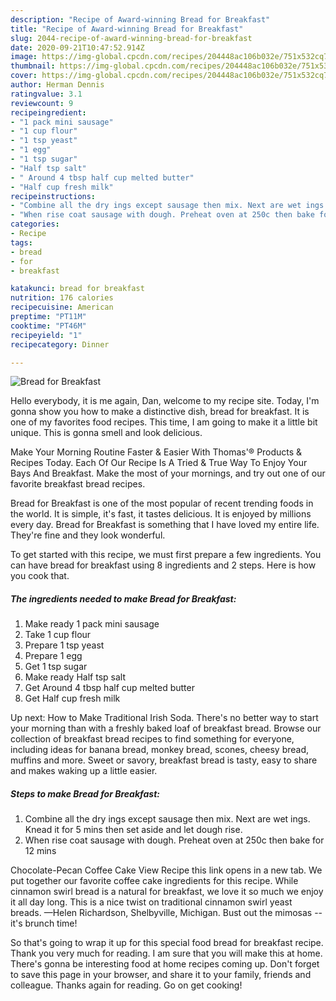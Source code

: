 ```yaml
---
description: "Recipe of Award-winning Bread for Breakfast"
title: "Recipe of Award-winning Bread for Breakfast"
slug: 2044-recipe-of-award-winning-bread-for-breakfast
date: 2020-09-21T10:47:52.914Z
image: https://img-global.cpcdn.com/recipes/204448ac106b032e/751x532cq70/bread-for-breakfast-recipe-main-photo.jpg
thumbnail: https://img-global.cpcdn.com/recipes/204448ac106b032e/751x532cq70/bread-for-breakfast-recipe-main-photo.jpg
cover: https://img-global.cpcdn.com/recipes/204448ac106b032e/751x532cq70/bread-for-breakfast-recipe-main-photo.jpg
author: Herman Dennis
ratingvalue: 3.1
reviewcount: 9
recipeingredient:
- "1 pack mini sausage"
- "1 cup flour"
- "1 tsp yeast"
- "1 egg"
- "1 tsp sugar"
- "Half tsp salt"
- " Around 4 tbsp half cup melted butter"
- "Half cup fresh milk"
recipeinstructions:
- "Combine all the dry ings except sausage then mix. Next are wet ings. Knead it for 5 mins then set aside and let dough rise."
- "When rise coat sausage with dough. Preheat oven at 250c then bake for 12 mins"
categories:
- Recipe
tags:
- bread
- for
- breakfast

katakunci: bread for breakfast 
nutrition: 176 calories
recipecuisine: American
preptime: "PT11M"
cooktime: "PT46M"
recipeyield: "1"
recipecategory: Dinner

---
```



![Bread for Breakfast](https://img-global.cpcdn.com/recipes/204448ac106b032e/751x532cq70/bread-for-breakfast-recipe-main-photo.jpg)

Hello everybody, it is me again, Dan, welcome to my recipe site. Today, I'm gonna show you how to make a distinctive dish, bread for breakfast. It is one of my favorites food recipes. This time, I am going to make it a little bit unique. This is gonna smell and look delicious.

Make Your Morning Routine Faster &amp; Easier With Thomas&#39;® Products &amp; Recipes Today. Each Of Our Recipe Is A Tried &amp; True Way To Enjoy Your Bays And Breakfast. Make the most of your mornings, and try out one of our favorite breakfast bread recipes.

Bread for Breakfast is one of the most popular of recent trending foods in the world. It is simple, it's fast, it tastes delicious. It is enjoyed by millions every day. Bread for Breakfast is something that I have loved my entire life. They're fine and they look wonderful.


To get started with this recipe, we must first prepare a few ingredients. You can have bread for breakfast using 8 ingredients and 2 steps. Here is how you cook that.

<!--inarticleads1-->

##### The ingredients needed to make Bread for Breakfast:

1. Make ready 1 pack mini sausage
1. Take 1 cup flour
1. Prepare 1 tsp yeast
1. Prepare 1 egg
1. Get 1 tsp sugar
1. Make ready Half tsp salt
1. Get  Around 4 tbsp half cup melted butter
1. Get Half cup fresh milk


Up next: How to Make Traditional Irish Soda. There&#39;s no better way to start your morning than with a freshly baked loaf of breakfast bread. Browse our collection of breakfast bread recipes to find something for everyone, including ideas for banana bread, monkey bread, scones, cheesy bread, muffins and more. Sweet or savory, breakfast bread is tasty, easy to share and makes waking up a little easier. 

<!--inarticleads2-->

##### Steps to make Bread for Breakfast:

1. Combine all the dry ings except sausage then mix. Next are wet ings. Knead it for 5 mins then set aside and let dough rise.
1. When rise coat sausage with dough. Preheat oven at 250c then bake for 12 mins


Chocolate-Pecan Coffee Cake View Recipe this link opens in a new tab. We put together our favorite coffee cake ingredients for this recipe. While cinnamon swirl bread is a natural for breakfast, we love it so much we enjoy it all day long. This is a nice twist on traditional cinnamon swirl yeast breads. —Helen Richardson, Shelbyville, Michigan. Bust out the mimosas -- it&#39;s brunch time! 

So that's going to wrap it up for this special food bread for breakfast recipe. Thank you very much for reading. I am sure that you will make this at home. There's gonna be interesting food at home recipes coming up. Don't forget to save this page in your browser, and share it to your family, friends and colleague. Thanks again for reading. Go on get cooking!
